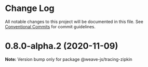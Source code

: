 # Change Log

All notable changes to this project will be documented in this file.
See [Conventional Commits](https://conventionalcommits.org) for commit guidelines.

# 0.8.0-alpha.2 (2020-11-09)

**Note:** Version bump only for package @weave-js/tracing-zipkin
